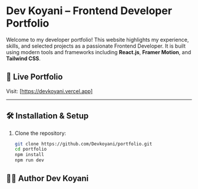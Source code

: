 # Dev Koyani – Frontend Developer Portfolio

Welcome to my developer portfolio! This website highlights my experience, skills, and selected projects as a passionate Frontend Developer. It is built using modern tools and frameworks including **React.js**, **Framer Motion**, and **Tailwind CSS**.

## 🔗 Live Portfolio
Visit: [https://devkoyani.vercel.app]

---

## 🛠 Installation & Setup

1. Clone the repository:
   ```bash
   git clone https://github.com/Devkoyani/portfolio.git
   cd portfolio
   npm install
   npm run dev
   ```
## 🧑‍💻 Author Dev Koyani
